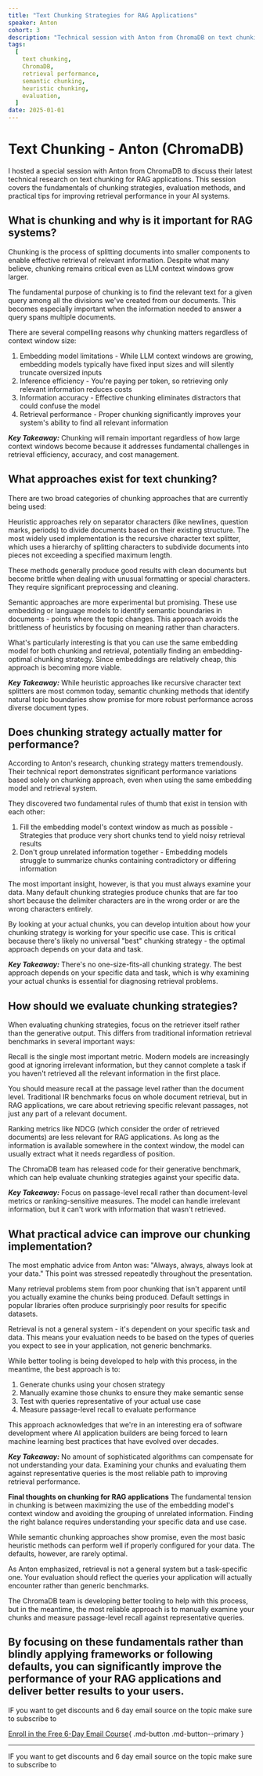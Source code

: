 ```yaml
---
title: "Text Chunking Strategies for RAG Applications"
speaker: Anton
cohort: 3
description: "Technical session with Anton from ChromaDB on text chunking fundamentals, evaluation methods, and practical tips for improving retrieval performance"
tags:
  [
    text chunking,
    ChromaDB,
    retrieval performance,
    semantic chunking,
    heuristic chunking,
    evaluation,
  ]
date: 2025-01-01
---
```


# Text Chunking - Anton (ChromaDB)

I hosted a special session with Anton from ChromaDB to discuss their latest technical research on text chunking for RAG applications. This session covers the fundamentals of chunking strategies, evaluation methods, and practical tips for improving retrieval performance in your AI systems.

## What is chunking and why is it important for RAG systems?

Chunking is the process of splitting documents into smaller components to enable effective retrieval of relevant information. Despite what many believe, chunking remains critical even as LLM context windows grow larger.

The fundamental purpose of chunking is to find the relevant text for a given query among all the divisions we've created from our documents. This becomes especially important when the information needed to answer a query spans multiple documents.

There are several compelling reasons why chunking matters regardless of context window size:

1. Embedding model limitations - While LLM context windows are growing, embedding models typically have fixed input sizes and will silently truncate oversized inputs
2. Inference efficiency - You're paying per token, so retrieving only relevant information reduces costs
3. Information accuracy - Effective chunking eliminates distractors that could confuse the model
4. Retrieval performance - Proper chunking significantly improves your system's ability to find all relevant information

**_Key Takeaway:_** Chunking will remain important regardless of how large context windows become because it addresses fundamental challenges in retrieval efficiency, accuracy, and cost management.

## What approaches exist for text chunking?

There are two broad categories of chunking approaches that are currently being used:

Heuristic approaches rely on separator characters (like newlines, question marks, periods) to divide documents based on their existing structure. The most widely used implementation is the recursive character text splitter, which uses a hierarchy of splitting characters to subdivide documents into pieces not exceeding a specified maximum length.

These methods generally produce good results with clean documents but become brittle when dealing with unusual formatting or special characters. They require significant preprocessing and cleaning.

Semantic approaches are more experimental but promising. These use embedding or language models to identify semantic boundaries in documents - points where the topic changes. This approach avoids the brittleness of heuristics by focusing on meaning rather than characters.

What's particularly interesting is that you can use the same embedding model for both chunking and retrieval, potentially finding an embedding-optimal chunking strategy. Since embeddings are relatively cheap, this approach is becoming more viable.

**_Key Takeaway:_** While heuristic approaches like recursive character text splitters are most common today, semantic chunking methods that identify natural topic boundaries show promise for more robust performance across diverse document types.

## Does chunking strategy actually matter for performance?

According to Anton's research, chunking strategy matters tremendously. Their technical report demonstrates significant performance variations based solely on chunking approach, even when using the same embedding model and retrieval system.

They discovered two fundamental rules of thumb that exist in tension with each other:

1. Fill the embedding model's context window as much as possible - Strategies that produce very short chunks tend to yield noisy retrieval results
2. Don't group unrelated information together - Embedding models struggle to summarize chunks containing contradictory or differing information

The most important insight, however, is that you must always examine your data. Many default chunking strategies produce chunks that are far too short because the delimiter characters are in the wrong order or are the wrong characters entirely.

By looking at your actual chunks, you can develop intuition about how your chunking strategy is working for your specific use case. This is critical because there's likely no universal "best" chunking strategy - the optimal approach depends on your data and task.

**_Key Takeaway:_** There's no one-size-fits-all chunking strategy. The best approach depends on your specific data and task, which is why examining your actual chunks is essential for diagnosing retrieval problems.

## How should we evaluate chunking strategies?

When evaluating chunking strategies, focus on the retriever itself rather than the generative output. This differs from traditional information retrieval benchmarks in several important ways:

Recall is the single most important metric. Modern models are increasingly good at ignoring irrelevant information, but they cannot complete a task if you haven't retrieved all the relevant information in the first place.

You should measure recall at the passage level rather than the document level. Traditional IR benchmarks focus on whole document retrieval, but in RAG applications, we care about retrieving specific relevant passages, not just any part of a relevant document.

Ranking metrics like NDCG (which consider the order of retrieved documents) are less relevant for RAG applications. As long as the information is available somewhere in the context window, the model can usually extract what it needs regardless of position.

The ChromaDB team has released code for their generative benchmark, which can help evaluate chunking strategies against your specific data.

**_Key Takeaway:_** Focus on passage-level recall rather than document-level metrics or ranking-sensitive measures. The model can handle irrelevant information, but it can't work with information that wasn't retrieved.

## What practical advice can improve our chunking implementation?

The most emphatic advice from Anton was: "Always, always, always look at your data." This point was stressed repeatedly throughout the presentation.

Many retrieval problems stem from poor chunking that isn't apparent until you actually examine the chunks being produced. Default settings in popular libraries often produce surprisingly poor results for specific datasets.

Retrieval is not a general system - it's dependent on your specific task and data. This means your evaluation needs to be based on the types of queries you expect to see in your application, not generic benchmarks.

While better tooling is being developed to help with this process, in the meantime, the best approach is to:

1. Generate chunks using your chosen strategy
2. Manually examine those chunks to ensure they make semantic sense
3. Test with queries representative of your actual use case
4. Measure passage-level recall to evaluate performance

This approach acknowledges that we're in an interesting era of software development where AI application builders are being forced to learn machine learning best practices that have evolved over decades.

**_Key Takeaway:_** No amount of sophisticated algorithms can compensate for not understanding your data. Examining your chunks and evaluating them against representative queries is the most reliable path to improving retrieval performance.

**Final thoughts on chunking for RAG applications**
The fundamental tension in chunking is between maximizing the use of the embedding model's context window and avoiding the grouping of unrelated information. Finding the right balance requires understanding your specific data and use case.

While semantic chunking approaches show promise, even the most basic heuristic methods can perform well if properly configured for your data. The defaults, however, are rarely optimal.

As Anton emphasized, retrieval is not a general system but a task-specific one. Your evaluation should reflect the queries your application will actually encounter rather than generic benchmarks.

The ChromaDB team is developing better tooling to help with this process, but in the meantime, the most reliable approach is to manually examine your chunks and measure passage-level recall against representative queries.

## By focusing on these fundamentals rather than blindly applying frameworks or following defaults, you can significantly improve the performance of your RAG applications and deliver better results to your users.

IF you want to get discounts and 6 day email source on the topic make sure to subscribe to

[Enroll in the Free 6-Day Email Course](https://improvingrag.com/){ .md-button .md-button--primary }

---

IF you want to get discounts and 6 day email source on the topic make sure to subscribe to

<script async data-uid="010fd9b52b" src="https://fivesixseven.kit.com/010fd9b52b/index.js"></script>

